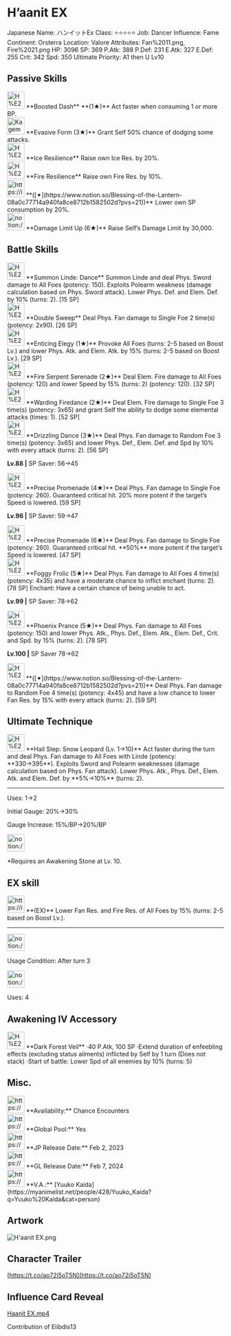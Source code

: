 # H’aanit EX

Japanese Name: ハンイットEx
Class: ⭐️⭐️⭐️⭐️⭐️
Job: Dancer
Influence: Fame
Continent: Orsterra
Location: Valore
Attributes: Fan%2011.png, Fire%2021.png
HP: 3096
SP: 369
P.Atk: 388
P.Def: 231
E.Atk: 327
E.Def: 255
Crit: 342
Spd: 350
Ultimate Priority: A1 then U Lv10

## Passive Skills

<aside>
<img src="H%E2%80%99aanit%20EX%20dab7c0f8141348628f4a050a136bcab0/Full_Speed.png" alt="H%E2%80%99aanit%20EX%20dab7c0f8141348628f4a050a136bcab0/Full_Speed.png" width="40px" /> **Boosted Dash** **(1★)**
Act faster when consuming 1 or more BP.

</aside>

<aside>
<img src="Kagemune%20162ebbc65396808cb7bfd9530acb1e7a/Evasive_Form.png" alt="Kagemune%20162ebbc65396808cb7bfd9530acb1e7a/Evasive_Form.png" width="40px" /> **Evasive Form (3★)**
Grant Self 50% chance of dodging some attacks.

</aside>

<aside>
<img src="H%E2%80%99aanit%20EX%20dab7c0f8141348628f4a050a136bcab0/Ice_Resilience.png" alt="H%E2%80%99aanit%20EX%20dab7c0f8141348628f4a050a136bcab0/Ice_Resilience.png" width="40px" /> **Ice Resilience**
Raise own Ice Res. by 20%.

</aside>

<aside>
<img src="H%E2%80%99aanit%20EX%20dab7c0f8141348628f4a050a136bcab0/Fire_Resilience.png" alt="H%E2%80%99aanit%20EX%20dab7c0f8141348628f4a050a136bcab0/Fire_Resilience.png" width="40px" /> **Fire Resilience**
Raise own Fire Res. by 10%.

</aside>

<aside>
<img src="https://img.game8.jp/7217332/b01417a0bfe8a3ecc2e6ac60df45fb5b.png/show" alt="https://img.game8.jp/7217332/b01417a0bfe8a3ecc2e6ac60df45fb5b.png/show" width="40px" /> **([✦](https://www.notion.so/Blessing-of-the-Lantern-08a0c77714a940fa8ce8712b1582502d?pvs=21))**
Lower own SP consumption by 20%.

</aside>

<aside>
<img src="notion://custom_emoji/2482af5e-3bb7-4af8-a110-df4150e44521/17debbc6-5396-80a6-933a-007af3a7f551" alt="notion://custom_emoji/2482af5e-3bb7-4af8-a110-df4150e44521/17debbc6-5396-80a6-933a-007af3a7f551" width="40px" /> **Damage Limit Up (6★)**
Raise Self’s Damage Limit by 30,000.

</aside>

## Battle Skills

<aside>
<img src="H%E2%80%99aanit%20EX%20dab7c0f8141348628f4a050a136bcab0/Call_Linde.png" alt="H%E2%80%99aanit%20EX%20dab7c0f8141348628f4a050a136bcab0/Call_Linde.png" width="40px" /> **Summon Linde: Dance**
Summon Linde and deal Phys. Sword damage to All Foes (potency: 150). Exploits Polearm weakness (damage calculation based on Phys. Sword attack). Lower Phys. Def. and Elem. Def. by 10% (turns: 2).  [15 SP]

</aside>

<aside>
<img src="H%E2%80%99aanit%20EX%20dab7c0f8141348628f4a050a136bcab0/Fan.png" alt="H%E2%80%99aanit%20EX%20dab7c0f8141348628f4a050a136bcab0/Fan.png" width="40px" /> **Double Sweep**
Deal Phys. Fan damage to Single Foe 2 time(s) (potency: 2x90). [26 SP]

</aside>

<aside>
<img src="H%E2%80%99aanit%20EX%20dab7c0f8141348628f4a050a136bcab0/Incite.png" alt="H%E2%80%99aanit%20EX%20dab7c0f8141348628f4a050a136bcab0/Incite.png" width="40px" /> **Enticing Elegy (1★)**
Provoke All Foes (turns: 2-5 based on Boost Lv.) and lower Phys. Atk. and Elem. Atk. by 15% (turns: 2-5 based on Boost Lv.). [29 SP]

</aside>

<aside>
<img src="H%E2%80%99aanit%20EX%20dab7c0f8141348628f4a050a136bcab0/Fire.png" alt="H%E2%80%99aanit%20EX%20dab7c0f8141348628f4a050a136bcab0/Fire.png" width="40px" /> **Fire Serpent Serenade (2★)**
Deal Elem. Fire damage to All Foes (potency: 120) and lower Speed by 15% (turns: 2) (potency: 120). [32 SP]

</aside>

<aside>
<img src="H%E2%80%99aanit%20EX%20dab7c0f8141348628f4a050a136bcab0/Fire%201.png" alt="H%E2%80%99aanit%20EX%20dab7c0f8141348628f4a050a136bcab0/Fire%201.png" width="40px" /> **Warding Firedance (2★)**
Deal Elem. Fire damage to Single Foe 3 time(s) (potency: 3x65) and grant Self the ability to dodge some elemental attacks (times: 1). [52 SP]

</aside>

<aside>
<img src="H%E2%80%99aanit%20EX%20dab7c0f8141348628f4a050a136bcab0/Fan%201.png" alt="H%E2%80%99aanit%20EX%20dab7c0f8141348628f4a050a136bcab0/Fan%201.png" width="40px" /> **Drizzling Dance (3★)**
Deal Phys. Fan damage to Random Foe 3 time(s) (potency: 3x65) and lower Phys. Def., Elem. Def. and Spd by 10% with every attack (turns: 2). [56 SP]

**Lv.88 |** SP Saver: 56→45

</aside>

<aside>
<img src="H%E2%80%99aanit%20EX%20dab7c0f8141348628f4a050a136bcab0/Fan%202.png" alt="H%E2%80%99aanit%20EX%20dab7c0f8141348628f4a050a136bcab0/Fan%202.png" width="40px" /> **Precise Promenade (4★)**
Deal Phys. Fan damage to Single Foe (potency: 260). Guaranteed critical hit. 20% more potent if the target’s Speed is lowered. [59 SP]

**Lv.96 |** SP Saver: 59→47

<aside>
<img src="H%E2%80%99aanit%20EX%20dab7c0f8141348628f4a050a136bcab0/Fan%202.png" alt="H%E2%80%99aanit%20EX%20dab7c0f8141348628f4a050a136bcab0/Fan%202.png" width="40px" /> **Precise Promenade (6★)**
Deal Phys. Fan damage to Single Foe (potency: 260). Guaranteed critical hit. **50%** more potent if the target’s Speed is lowered. [47 SP]

</aside>

</aside>

<aside>
<img src="H%E2%80%99aanit%20EX%20dab7c0f8141348628f4a050a136bcab0/Fan%203.png" alt="H%E2%80%99aanit%20EX%20dab7c0f8141348628f4a050a136bcab0/Fan%203.png" width="40px" /> **Foggy Frolic (5★)**
Deal Phys. Fan damage to All Foes 4 time(s) (potency: 4x35) and have a moderate chance to inflict enchant (turns: 2). [78 SP]
Enchant: Have a certain chance of being unable to act.

**Lv.99 |** SP Saver: 78→62

</aside>

<aside>
<img src="H%E2%80%99aanit%20EX%20dab7c0f8141348628f4a050a136bcab0/Fan%204.png" alt="H%E2%80%99aanit%20EX%20dab7c0f8141348628f4a050a136bcab0/Fan%204.png" width="40px" /> **Phoenix Prance (5★)**
Deal Phys. Fan damage to All Foes (potency: 150) and lower Phys. Atk., Phys. Def., Elem. Atk., Elem. Def., Crit. and Spd. by 15% (turns: 2). [78 SP]

**Lv.100 |** SP Saver 78→62

</aside>

<aside>
<img src="H%E2%80%99aanit%20EX%20dab7c0f8141348628f4a050a136bcab0/Fan%204.png" alt="H%E2%80%99aanit%20EX%20dab7c0f8141348628f4a050a136bcab0/Fan%204.png" width="40px" /> **([✦](https://www.notion.so/Blessing-of-the-Lantern-08a0c77714a940fa8ce8712b1582502d?pvs=21))**
Deal Phys. Fan damage to Random Foe 4 time(s) (potency: 4x45) and have a low chance to lower Fan Res. by 15% with every attack (turns: 2). [59 SP]

</aside>

## Ultimate Technique

<aside>
<img src="H%E2%80%99aanit%20EX%20dab7c0f8141348628f4a050a136bcab0/Call_Linde%201.png" alt="H%E2%80%99aanit%20EX%20dab7c0f8141348628f4a050a136bcab0/Call_Linde%201.png" width="40px" /> **Hail Step: Snow Leopard (Lv. 1→10)**
Act faster during the turn and deal Phys. Fan damage to All Foes with Linde (potency: **330→395**). Exploits Sword and Polearm weaknesses (damage calculation based on Phys. Fan attack). Lower Phys. Atk., Phys. Def., Elem. Atk. and Elem. Def. by **5%→10%** (turns: 2).

---

Uses:
1→2

Initial Gauge:
20%→30%

Gauge Increase:
15%/BP→20%/BP

<aside>
<img src="notion://custom_emoji/2482af5e-3bb7-4af8-a110-df4150e44521/182ebbc6-5396-80af-9978-007ac248795b" alt="notion://custom_emoji/2482af5e-3bb7-4af8-a110-df4150e44521/182ebbc6-5396-80af-9978-007ac248795b" width="40px" />

*Requires an Awakening Stone at Lv. 10.

</aside>

</aside>

## EX skill

<aside>
<img src="https://img.game8.jp/6909196/ce50237128dbdac99dd75aad5895bba1.png/show" alt="https://img.game8.jp/6909196/ce50237128dbdac99dd75aad5895bba1.png/show" width="40px" /> **(EX)**
Lower Fan Res. and Fire Res. of All Foes by 15% (turns: 2-5 based on Boost Lv.).

---

<aside>
<img src="notion://custom_emoji/2482af5e-3bb7-4af8-a110-df4150e44521/137ebbc6-5396-802c-b9bc-007a54884b6f" alt="notion://custom_emoji/2482af5e-3bb7-4af8-a110-df4150e44521/137ebbc6-5396-802c-b9bc-007a54884b6f" width="40px" />

Usage Condition: After turn 3

</aside>

<aside>
<img src="notion://custom_emoji/2482af5e-3bb7-4af8-a110-df4150e44521/137ebbc6-5396-80ba-9f36-007a936447ac" alt="notion://custom_emoji/2482af5e-3bb7-4af8-a110-df4150e44521/137ebbc6-5396-80ba-9f36-007a936447ac" width="40px" />

Uses: 4

</aside>

</aside>

## Awakening IV Accessory

<aside>
<img src="H%E2%80%99aanit%20EX%20dab7c0f8141348628f4a050a136bcab0/Awakening_IV.png" alt="H%E2%80%99aanit%20EX%20dab7c0f8141348628f4a050a136bcab0/Awakening_IV.png" width="40px" /> **Dark Forest Veil**
·40 P.Atk, 100 SP
·Extend duration of enfeebling effects (excluding status ailments) inflicted by Self by 1 turn (Does not stack)
·Start of battle: Lower Spd of all enemies by 10% (turns: 5)

</aside>

## Misc.

<aside>
<img src="https://www.notion.so/icons/gift_gray.svg" alt="https://www.notion.so/icons/gift_gray.svg" width="40px" /> **Availability:** Chance Encounters

</aside>

<aside>
<img src="https://www.notion.so/icons/globe_gray.svg" alt="https://www.notion.so/icons/globe_gray.svg" width="40px" /> **Global Pool:** Yes

</aside>

<aside>
<img src="https://www.notion.so/icons/calendar_red.svg" alt="https://www.notion.so/icons/calendar_red.svg" width="40px" /> **JP Release Date:**
Feb 2, 2023

</aside>

<aside>
<img src="https://www.notion.so/icons/calendar_blue.svg" alt="https://www.notion.so/icons/calendar_blue.svg" width="40px" /> **GL Release Date:**
Feb 7, 2024

</aside>

<aside>
<img src="https://www.notion.so/icons/microphone_gray.svg" alt="https://www.notion.so/icons/microphone_gray.svg" width="40px" /> **V.A.:** [Yuuko Kaida](https://myanimelist.net/people/428/Yuuko_Kaida?q=Yuuko%20Kaida&cat=person)

</aside>

## Artwork

![H'aanit EX.png](H%E2%80%99aanit%20EX%20dab7c0f8141348628f4a050a136bcab0/Haanit_EX.png)

## Character Trailer

[https://t.co/ao72i5oT5N](https://t.co/ao72i5oT5N)

## Influence Card Reveal

[Haanit EX.mp4](H%E2%80%99aanit%20EX%20dab7c0f8141348628f4a050a136bcab0/Haanit_EX.mp4)

Contribution of Elibdis13